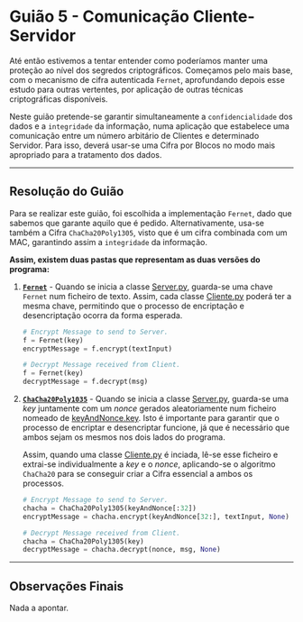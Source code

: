 # Guião 5 - Comunicação Cliente-Servidor

Até então estivemos a tentar entender como poderíamos manter uma proteção ao nível dos segredos criptográficos. Começamos pelo mais base, com o mecanismo de cifra autenticada ```Fernet```, aprofundando depois esse estudo para outras vertentes, por aplicação de outras técnicas criptográficas disponíveis.

Neste guião pretende-se garantir simultaneamente a ```confidencialidade``` dos dados e a ```integridade``` da informação, numa aplicação que estabelece uma comunicação entre um número arbitário de Clientes e determinado Servidor. Para isso, deverá usar-se uma Cifra por Blocos no modo mais apropriado para a tratamento dos dados.

---

## Resolução do Guião

Para se realizar este guião, foi escolhida a implementação ```Fernet```, dado que sabemos que garante aquilo que é pedido. Alternativamente, usa-se também a Cifra ```ChaCha20Poly1305```, visto que é um cifra combinada com um MAC, garantindo assim a ```integridade``` da informação.

**Assim, existem duas pastas que representam as duas versões do programa:**

1. [**```Fernet```**]( [https://github.com/uminho-miei-crypto/1920-G9/tree/master/Gui%C3%B5es/G5/Fernet](https://github.com/uminho-miei-crypto/1920-G9/tree/master/Guiões/G5/Fernet)) - Quando se inicia a classe [Server.py](https://github.com/uminho-miei-crypto/1920-G9/blob/master/Gui%C3%B5es/G5/Fernet/Server.py), guarda-se uma chave ```Fernet``` num ficheiro de texto. Assim, cada classe [Cliente.py](https://github.com/uminho-miei-crypto/1920-G9/blob/master/Gui%C3%B5es/G5/Fernet/Client.py) poderá ter a mesma chave, permitindo que o processo de encriptação e desencriptação ocorra da forma esperada.

   ```python
   # Encrypt Message to send to Server.
   f = Fernet(key)
   encryptMessage = f.encrypt(textInput)
   ```

   ```python
   # Decrypt Message received from Client.
   f = Fernet(key)
   decryptMessage = f.decrypt(msg)
   ```
   
2. [**```ChaCha20Poly1035```**]( [https://github.com/uminho-miei-crypto/1920-G9/tree/master/Gui%C3%B5es/G5/Fernet](https://github.com/uminho-miei-crypto/1920-G9/tree/master/Guiões/G5/Fernet)) - Quando se inicia a classe [Server.py](https://github.com/uminho-miei-crypto/1920-G9/blob/master/Gui%C3%B5es/G5/ChaCha20/Server.py), guarda-se uma *key* juntamente com um *nonce* gerados aleatoriamente num ficheiro nomeado de [keyAndNonce.key](https://github.com/uminho-miei-crypto/1920-G9/blob/master/Gui%C3%B5es/G5/ChaCha20/keyAndNonce.key). Isto é importante para garantir que o processo de encriptar e desencriptar funcione, já que é necessário que ambos sejam os mesmos nos dois lados do programa. 

   Assim, quando uma classe [Cliente.py](https://github.com/uminho-miei-crypto/1920-G9/blob/master/Gui%C3%B5es/G5/ChaCha20/Client.py) é inciada, lê-se esse ficheiro e extrai-se individualmente a *key* e o *nonce*, aplicando-se o algoritmo ```ChaCha20``` para se conseguir criar a Cifra essencial a ambos os processos.
   
   ```python
   # Encrypt Message to send to Server.
   chacha = ChaCha20Poly1305(keyAndNonce[:32])
   encryptMessage = chacha.encrypt(keyAndNonce[32:], textInput, None)
   ```
   
   ```python
   # Decrypt Message received from Client.
   chacha = ChaCha20Poly1305(key)
   decryptMessage = chacha.decrypt(nonce, msg, None)
   ```

---

## Observações Finais

Nada a apontar.
